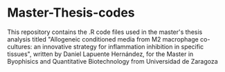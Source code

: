 # Master-Thesis-codes
This repository contains the .R code files used in the master's thesis analysis titled "Allogeneic conditioned media from M2 macrophage co-cultures: an innovative strategy for inflammation inhibition in specific tissues", written by Daniel Lapuente Hernández, for the Master in Byophisics and Quantitative Biotechnology from Universidad de Zaragoza
